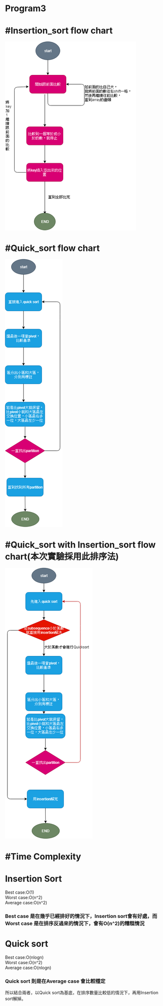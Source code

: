 Program3
============================
#Insertion_sort flow chart
============================
![image](https://github.com/FPGAGROUP2/2019_FPGA_Design_Group2/blob/master/Lab03/img/insertion_sort.png)

#Quick_sort flow chart
============================
![image](https://github.com/FPGAGROUP2/2019_FPGA_Design_Group2/blob/master/Lab03/img/quick_sort.png)

#Quick_sort with Insertion_sort flow chart(本次實驗採用此排序法)
============================
![image](https://github.com/FPGAGROUP2/2019_FPGA_Design_Group2/blob/master/Lab03/img/quick_sort_with_insertion_sort.png)

#Time Complexity 
============================
# Insertion Sort
Best case:O(1)<br />
Worst case:O(n^2)<br />
Average case:O(n^2)<br />
### Best case 是在幾乎已經排好的情況下，Insertion sort會有好處，而Worst case 是在排序反過來的情況下，會有O(n^2)的糟糕情況
# Quick sort
Best case:O(nlogn)<br />
Worst case:O(n^2)<br />
Average case:O(nlogn)<br />
### Quick sort 則是在Average case 會比較穩定

所以結合兩者，以Quick sort為基底，在排序數量比較低的情況下，再用Insertion sort解掉。

